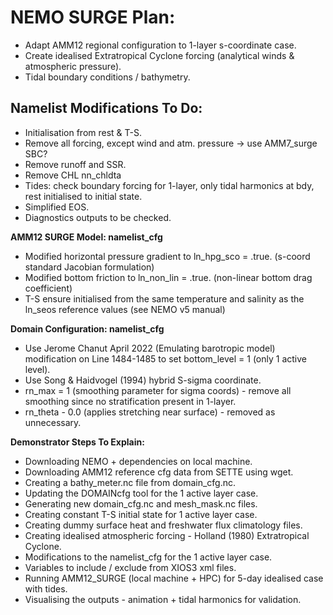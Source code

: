 # NEMO SURGE Plan:

* Adapt AMM12 regional configuration to 1-layer s-coordinate case.
* Create idealised Extratropical Cyclone forcing (analytical winds & atmospheric pressure).
* Tidal boundary conditions / bathymetry.

## Namelist Modifications To Do:

* Initialisation from rest & T-S.
* Remove all forcing, except wind and atm. pressure -> use AMM7_surge SBC?
* Remove runoff and SSR.
* Remove CHL nn_chldta
* Tides: check boundary forcing for 1-layer, only tidal harmonics at bdy, rest initialised to initial state.
* Simplified EOS.
* Diagnostics outputs to be checked.

**AMM12 SURGE Model: namelist_cfg**
* Modified horizontal pressure gradient to ln_hpg_sco = .true. (s-coord standard Jacobian formulation)
* Modified bottom friction to ln_non_lin = .true. (non-linear bottom drag coefficient)
* T-S ensure initialised from the same temperature and salinity as the ln_seos reference values (see NEMO v5 manual)

**Domain Configuration: namelist_cfg**
* Use Jerome Chanut April 2022 (Emulating barotropic model) modification on Line 1484-1485 to set bottom_level = 1 (only 1 active level). 
* Use Song & Haidvogel (1994) hybrid S-sigma coordinate.
* rn_max = 1 (smoothing parameter for sigma coords) - remove all smoothing since no stratification present in 1-layer.
* rn_theta - 0.0 (applies stretching near surface) - removed as unnecessary.

**Demonstrator Steps To Explain:**
* Downloading NEMO + dependencies on local machine.
* Downloading AMM12 reference cfg data from SETTE using wget.
* Creating a bathy_meter.nc file from domain_cfg.nc.
* Updating the DOMAINcfg tool for the 1 active layer case.
* Generating new domain_cfg.nc and mesh_mask.nc files.
* Creating constant T-S initial state for 1 active layer case.
* Creating dummy surface heat and freshwater flux climatology files.
* Creating idealised atmospheric forcing - Holland (1980) Extratropical Cyclone.
* Modifications to the namelist_cfg for the 1 active layer case.
* Variables to include / exclude from XIOS3 xml files.
* Running AMM12_SURGE (local machine + HPC) for 5-day idealised case with tides.
* Visualising the outputs - animation + tidal harmonics for validation.